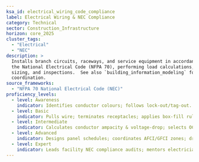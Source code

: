 ```yaml
---
ksa_id: electrical_wiring_code_compliance
label: Electrical Wiring & NEC Compliance
category: Technical
sector: Construction_Infrastructure
horizon: core_2025
cluster_tags:
  - "Electrical"
  - "NEC"
description: >
  Installs branch circuits, raceways, and service equipment in accordance with
  the National Electrical Code (NFPA 70), performing load calculations, conduit
  sizing, and inspections.  See also `building_information_modeling` for model
  coordination.
source_frameworks:
  - "NFPA 70 National Electrical Code (NEC)"
proficiency_levels:
  - level: Awareness
    indicator: Identifies conductor colours; follows lock-out/tag-out.
  - level: Basic
    indicator: Pulls wire; terminates receptacles; applies box-fill rules.
  - level: Intermediate
    indicator: Calculates conductor ampacity & voltage-drop; selects OCPDs.
  - level: Advanced
    indicator: Designs panel schedules; coordinates AFCI/GFCI zones; drafts as-built drawings.
  - level: Expert
    indicator: Leads facility NEC compliance audits; mentors electricians; interfaces with AHJs.
---
```

